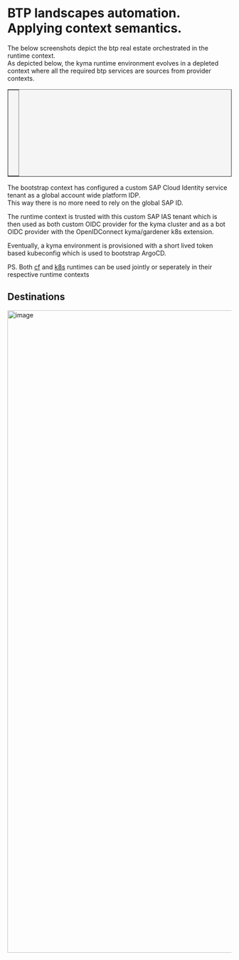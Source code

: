 BTP landscapes automation. Applying context semantics.
====================

The below screenshots depict the btp real estate orchestrated in the runtime context.  
As depicted below, the kyma runtime environment evolves in a depleted context where all the required btp services are sources from provider contexts.  


<table style="width: 100%; border-collapse: collapse; background-color: #f5f5f5;" border="1">
<tbody>
<tr style="height: 193px;">
<td style="width: 71.6%; height: 193px;">
<div>
<h1><a href=""><img class="aligncenter" src="https://github.com/user-attachments/assets/5e41e629-be42-4e65-a9bf-c76d8f58ea60" alt="" /></a></h1>
</div>
<div>
<h1><a href=""><img class="aligncenter" src="https://github.com/user-attachments/assets/41f830bf-d34d-49af-be07-5e070a7f7773" alt="" /></a></h1>
</div>  
</td>
</tr>
</tbody>
</table>

The bootstrap context has configured a custom SAP Cloud Identity service tenant as a global account wide platform IDP.  
This way there is no more need to rely on the global SAP ID.  

The runtime context is trusted with this custom SAP IAS tenant which is then used as both custom OIDC provider for the kyma cluster and as a bot OIDC provider with the OpenIDConnect kyma/gardener k8s extension.  

Eventually, a kyma environment is provisioned with a short lived token based kubeconfig which is used to bootstrap ArgoCD.  

PS. Both [cf](https://docs.cloudfoundry.org/concepts/architecture) and [k8s](https://phoenixnap.com/kb/understanding-kubernetes-architecture-diagrams) runtimes can be used jointly or seperately in their respective runtime contexts

## Destinations

<img width="1441" alt="image" src="https://github.com/user-attachments/assets/7d9cc274-6021-40c1-bb41-383ecdf237ae">
